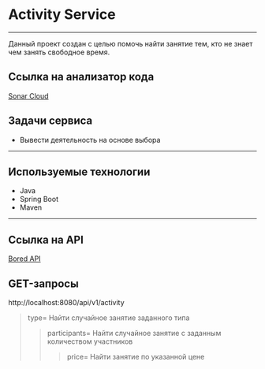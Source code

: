 # Activity Service

____
Данный проект создан с целью помочь найти занятие тем, кто не знает чем занять свободное время.

## Ссылка на анализатор кода

[Sonar Cloud](https://sonarcloud.io/summary/new_code?id=Namute2_JavaLabs1)

## Задачи сервиса

+ Вывести деятельность на основе выбора
____

## Используемые технологии

+ Java
+ Spring Boot
+ Maven
____

## Ссылка на API

[Bored API](https://www.boredapi.com)

## GET-запросы

http://localhost:8080/api/v1/activity
>type= Найти случайное занятие заданного типа
>>participants= Найти случайное занятие с заданным количеством участников
>>>price= Найти занятие по указанной цене
